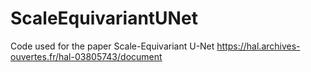 # ScaleEquivariantUNet

Code used for the paper Scale-Equivariant U-Net https://hal.archives-ouvertes.fr/hal-03805743/document

